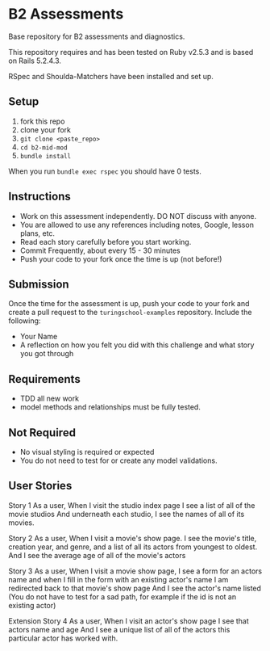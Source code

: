 # B2 Assessments

Base repository for B2 assessments and diagnostics.

This repository requires and has been tested on Ruby v2.5.3 and is based on Rails 5.2.4.3.

RSpec and Shoulda-Matchers have been installed and set up.

## Setup

1. fork this repo
2. clone your fork
3. `git clone <paste_repo>`
4. `cd b2-mid-mod`
5. `bundle install`

When you run `bundle exec rspec` you should have 0 tests.

## Instructions

* Work on this assessment independently. DO NOT discuss with anyone.
* You are allowed to use any references including notes, Google, lesson plans, etc.
* Read each story carefully before you start working.
* Commit Frequently, about every 15 - 30 minutes
* Push your code to your fork once the time is up (not before!)

## Submission

Once the time for the assessment is up, push your code to your fork and create a pull request to the `turingschool-examples` repository. Include the following:

* Your Name
* A reflection on how you felt you did with this challenge and what story you got through

## Requirements

* TDD all new work
* model methods and relationships must be fully tested.

## Not Required

* No visual styling is required or expected
* You do not need to test for or create any model validations.

## User Stories
Story 1 
As a user, When I visit the studio index page 
I see a list of all of the movie studios 
And underneath each studio, I see the names of all of its movies.

Story 2
As a user, When I visit a movie's show page. 
I see the movie's title, creation year, and genre, 
and a list of all its actors from youngest to oldest. 
And I see the average age of all of the movie's actors

Story 3
As a user, When I visit a movie show page, 
I see a form for an actors name 
and when I fill in the form with an existing actor's name I am redirected back to that movie's show page And I see the actor's name listed 
(You do not have to test for a sad path, for example if the id is not an existing actor)

Extension
Story 4 
As a user, When I visit an actor's show page 
I see that actors name and age And I see a unique list of all of the actors this particular actor has worked with.
